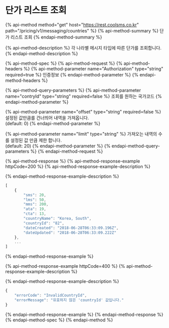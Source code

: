 # 단가 리스트 조회

{% api-method method="get" host="https://rest.coolsms.co.kr" path="/pricing/v1/messaging/countries" %}
{% api-method-summary %}
단가 리스트 조회
{% endapi-method-summary %}

{% api-method-description %}
각 나라별 메시지 타입에 따른 단가를 조회합니다.
{% endapi-method-description %}

{% api-method-spec %}
{% api-method-request %}
{% api-method-headers %}
{% api-method-parameter name="Authorization" type="string" required=true %}
인증정보
{% endapi-method-parameter %}
{% endapi-method-headers %}

{% api-method-query-parameters %}
{% api-method-parameter name="contryId" type="string" required=false %}
조회를 원하는 국가코드
{% endapi-method-parameter %}

{% api-method-parameter name="offset" type="string" required=false %}
설정된 값만큼를 건너띄어 내역을 가져옵니다.  
\(default: 0\)
{% endapi-method-parameter %}

{% api-method-parameter name="limit" type="string" %}
가져오는 내역의 수를 설정된 값 만큼 제한 합니다.  
\(default: 20\)
{% endapi-method-parameter %}
{% endapi-method-query-parameters %}
{% endapi-method-request %}

{% api-method-response %}
{% api-method-response-example httpCode=200 %}
{% api-method-response-example-description %}

{% endapi-method-response-example-description %}

```javascript
[
    {
        "sms": 20,
        "lms": 50,
        "mms": 200,
        "ata": 19,
        "cta": 13,
        "countryName": "Korea, South",
        "countryId": "82",
        "dateCreated": "2018-06-28T06:33:09.196Z",
        "dateUpdated": "2018-06-28T06:33:09.222Z"
    },
    ...
]
```
{% endapi-method-response-example %}

{% api-method-response-example httpCode=400 %}
{% api-method-response-example-description %}

{% endapi-method-response-example-description %}

```javascript
{
    "errorCode": "InvalidCountryId",
    "errorMessage": "유효하지 않은 'countryId' 값입니다."
}
```
{% endapi-method-response-example %}
{% endapi-method-response %}
{% endapi-method-spec %}
{% endapi-method %}

